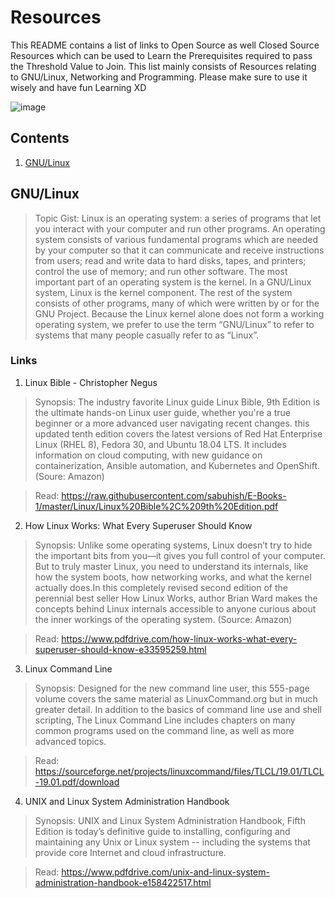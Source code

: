 # Resources
This README contains a list of links to Open Source as well Closed Source Resources which can be used to Learn the Prerequisites required to pass the Threshold Value to Join. This list mainly consists of Resources relating to GNU/Linux, Networking and Programming. Please make sure to use it wisely and have fun Learning XD

![image](https://user-images.githubusercontent.com/96528048/204172358-5f4db78b-2de6-4604-8514-f4bd1aa99184.png)

## Contents
1. [GNU/Linux](#gnulinux)

## GNU/Linux

> Topic Gist:  Linux is an operating system: a series of programs that let you interact with your computer and run other programs. An operating system consists of various fundamental programs which are needed by your computer so that it can communicate and receive instructions from users; read and write data to hard disks, tapes, and printers; control the use of memory; and run other software. The most important part of an operating system is the kernel. In a GNU/Linux system, Linux is the kernel component. The rest of the system consists of other programs, many of which were written by or for the GNU Project. Because the Linux kernel alone does not form a working operating system, we prefer to use the term “GNU/Linux” to refer to systems that many people casually refer to as “Linux”. 

### Links
1. Linux Bible - Christopher Negus
> Synopsis: The industry favorite Linux guide Linux Bible, 9th Edition is the ultimate hands-on Linux user guide, whether you're a true beginner or a more advanced user navigating recent changes. this updated tenth edition covers the latest versions of Red Hat Enterprise Linux (RHEL 8), Fedora 30, and Ubuntu 18.04 LTS. It includes information on cloud computing, with new guidance on containerization, Ansible automation, and Kubernetes and OpenShift. (Soure: Amazon)

> Read: https://raw.githubusercontent.com/sabuhish/E-Books-1/master/Linux/Linux%20Bible%2C%209th%20Edition.pdf

2. How Linux Works: What Every Superuser Should Know
> Synopsis: Unlike some operating systems, Linux doesn’t try to hide the important bits from you—it gives you full control of your computer. But to truly master Linux, you need to understand its internals, like how the system boots, how networking works, and what the kernel actually does.In this completely revised second edition of the perennial best seller How Linux Works, author Brian Ward makes the concepts behind Linux internals accessible to anyone curious about the inner workings of the operating system. (Source: Amazon)

> Read: https://www.pdfdrive.com/how-linux-works-what-every-superuser-should-know-e33595259.html

3. Linux Command Line
> Synopsis: Designed for the new command line user, this 555-page volume covers the same material as LinuxCommand.org but in much greater detail. In addition to the basics of command line use and shell scripting, The Linux Command Line includes chapters on many common programs used on the command line, as well as more advanced topics.

> Read: https://sourceforge.net/projects/linuxcommand/files/TLCL/19.01/TLCL-19.01.pdf/download

4. UNIX and Linux System Administration Handbook
> Synopsis: UNIX and Linux System Administration Handbook, Fifth Edition is today’s definitive guide to installing, configuring and maintaining any Unix or Linux system -- including the systems that provide core Internet and cloud infrastructure.

> Read: https://www.pdfdrive.com/unix-and-linux-system-administration-handbook-e158422517.html
